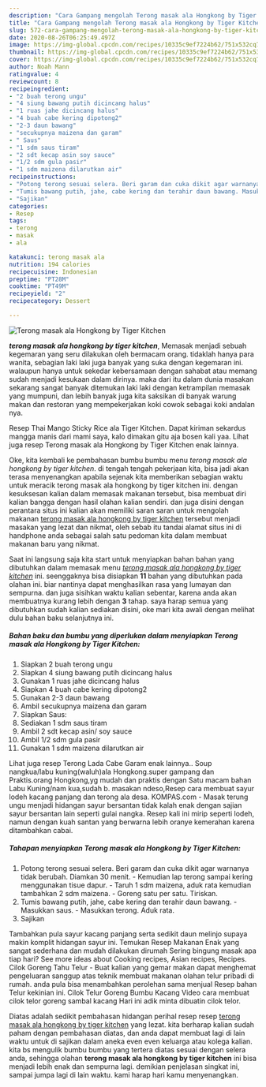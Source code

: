 ```yaml
---
description: "Cara Gampang mengolah Terong masak ala Hongkong by Tiger Kitchen Lezat"
title: "Cara Gampang mengolah Terong masak ala Hongkong by Tiger Kitchen Lezat"
slug: 572-cara-gampang-mengolah-terong-masak-ala-hongkong-by-tiger-kitchen-lezat
date: 2020-08-26T06:25:49.497Z
image: https://img-global.cpcdn.com/recipes/10335c9ef7224b62/751x532cq70/terong-masak-ala-hongkong-by-tiger-kitchen-foto-resep-utama.jpg
thumbnail: https://img-global.cpcdn.com/recipes/10335c9ef7224b62/751x532cq70/terong-masak-ala-hongkong-by-tiger-kitchen-foto-resep-utama.jpg
cover: https://img-global.cpcdn.com/recipes/10335c9ef7224b62/751x532cq70/terong-masak-ala-hongkong-by-tiger-kitchen-foto-resep-utama.jpg
author: Noah Mann
ratingvalue: 4
reviewcount: 8
recipeingredient:
- "2 buah terong ungu"
- "4 siung bawang putih dicincang halus"
- "1 ruas jahe dicincang halus"
- "4 buah cabe kering dipotong2"
- "2-3 daun bawang"
- "secukupnya maizena dan garam"
- " Saus"
- "1 sdm saus tiram"
- "2 sdt kecap asin soy sauce"
- "1/2 sdm gula pasir"
- "1 sdm maizena dilarutkan air"
recipeinstructions:
- "Potong terong sesuai selera. Beri garam dan cuka dikit agar warnanya tidak berubah. Diamkan 30 menit. Kemudian lap terong sampai kering menggunakan tisue dapur. Taruh 1 sdm maizena, aduk rata kemudian tambahkan 2 sdm maizena. Goreng satu per satu. Tiriskan."
- "Tumis bawang putih, jahe, cabe kering dan terahir daun bawang. Masukkan saus. Masukkan terong. Aduk rata."
- "Sajikan"
categories:
- Resep
tags:
- terong
- masak
- ala

katakunci: terong masak ala 
nutrition: 194 calories
recipecuisine: Indonesian
preptime: "PT28M"
cooktime: "PT49M"
recipeyield: "2"
recipecategory: Dessert

---
```



![Terong masak ala Hongkong by Tiger Kitchen](https://img-global.cpcdn.com/recipes/10335c9ef7224b62/751x532cq70/terong-masak-ala-hongkong-by-tiger-kitchen-foto-resep-utama.jpg)

<b><i>terong masak ala hongkong by tiger kitchen</i></b>, Memasak menjadi sebuah kegemaran yang seru dilakukan oleh bermacam orang. tidaklah hanya para wanita, sebagian laki laki juga banyak yang suka dengan kegemaran ini. walaupun hanya untuk sekedar kebersamaan dengan sahabat atau memang sudah menjadi kesukaan dalam dirinya. maka dari itu dalam dunia masakan sekarang sangat banyak ditemukan laki laki dengan ketrampilan memasak yang mumpuni, dan lebih banyak juga kita saksikan di banyak warung makan dan restoran yang mempekerjakan koki cowok sebagai koki andalan nya.

Resep Thai Mango Sticky Rice ala Tiger Kitchen. Dapat kiriman sekardus mangga manis dari mami saya, kalo dimakan gitu aja bosen kali yaa. Lihat juga resep Terong masak ala Hongkong by Tiger Kitchen enak lainnya.

Oke, kita kembali ke pembahasan bumbu bumbu menu <i>terong masak ala hongkong by tiger kitchen</i>. di tengah tengah pekerjaan kita, bisa jadi akan terasa menyenangkan apabila sejenak kita memberikan sebagian waktu untuk meracik terong masak ala hongkong by tiger kitchen ini. dengan kesuksesan kalian dalam memasak makanan tersebut, bisa membuat diri kalian bangga dengan hasil olahan kalian sendiri. dan juga disini dengan perantara situs ini kalian akan memiliki saran saran untuk mengolah makanan <u>terong masak ala hongkong by tiger kitchen</u> tersebut menjadi masakan yang lezat dan nikmat, oleh sebab itu tandai alamat situs ini di handphone anda sebagai salah satu pedoman kita dalam membuat makanan baru yang nikmat.


Saat ini langsung saja kita start untuk menyiapkan bahan bahan yang dibutuhkan dalam memasak menu <u><i>terong masak ala hongkong by tiger kitchen</i></u> ini. seenggaknya bisa disiapkan <b>11</b> bahan yang dibutuhkan pada olahan ini. biar nantinya dapat menghasilkan rasa yang lumayan dan sempurna. dan juga sisihkan waktu kalian sebentar, karena anda akan membuatnya kurang lebih dengan <b>3</b> tahap. saya harap semua yang dibutuhkan sudah kalian sediakan disini, oke mari kita awali dengan melihat dulu bahan baku selanjutnya ini.

<!--inarticleads1-->

##### Bahan baku dan bumbu yang diperlukan dalam menyiapkan Terong masak ala Hongkong by Tiger Kitchen:

1. Siapkan 2 buah terong ungu
1. Siapkan 4 siung bawang putih dicincang halus
1. Gunakan 1 ruas jahe dicincang halus
1. Siapkan 4 buah cabe kering dipotong2
1. Gunakan 2-3 daun bawang
1. Ambil secukupnya maizena dan garam
1. Siapkan  Saus:
1. Sediakan 1 sdm saus tiram
1. Ambil 2 sdt kecap asin/ soy sauce
1. Ambil 1/2 sdm gula pasir
1. Gunakan 1 sdm maizena dilarutkan air


Lihat juga resep Terong Lada Cabe Garam enak lainnya.. Soup nangkua/labu kuning(waluh)ala Hongkong.super gampang dan Praktis.orang Hongkong,yg mudah dan praktis dengan Satu macam bahan Labu Kuning/nam kua,sudah b. masakan ndeso,Resep cara membuat sayur lodeh kacang panjang dan terong ala desa. KOMPAS.com - Masak terung ungu menjadi hidangan sayur bersantan tidak kalah enak dengan sajian sayur bersantan lain seperti gulai nangka. Resep kali ini mirip seperti lodeh, namun dengan kuah santan yang berwarna lebih oranye kemerahan karena ditambahkan cabai. 

<!--inarticleads2-->

##### Tahapan menyiapkan Terong masak ala Hongkong by Tiger Kitchen:

1. Potong terong sesuai selera. Beri garam dan cuka dikit agar warnanya tidak berubah. Diamkan 30 menit. - Kemudian lap terong sampai kering menggunakan tisue dapur. - Taruh 1 sdm maizena, aduk rata kemudian tambahkan 2 sdm maizena. - Goreng satu per satu. Tiriskan.
1. Tumis bawang putih, jahe, cabe kering dan terahir daun bawang. - Masukkan saus. - Masukkan terong. Aduk rata.
1. Sajikan


Tambahkan pula sayur kacang panjang serta sedikit daun melinjo supaya makin komplit hidangan sayur ini. Temukan Resep Makanan Enak yang sangat sederhana dan mudah dilakukan dirumah Sering bingung masak apa tiap hari? See more ideas about Cooking recipes, Asian recipes, Recipes. Cilok Goreng Tahu Telur - Buat kalian yang gemar makan dapat menghemat pengeluaran sanggup atas teknik membuat makanan olahan telur pribadi di rumah. anda pula bisa menambahkan perolehan sama menjual Resep bahan Telur kekinian ini. Cilok Telur Goreng Bumbu Kacang Video cara membuat cilok telor goreng sambal kacang Hari ini adik minta dibuatin cilok telor. 

Diatas adalah sedikit pembahasan hidangan perihal resep resep <u>terong masak ala hongkong by tiger kitchen</u> yang lezat. kita berharap kalian sudah paham dengan pembahasan diatas, dan anda dapat membuat lagi di lain waktu untuk di sajikan dalam aneka even even keluarga atau kolega kalian. kita bs mengulik bumbu bumbu yang tertera diatas sesuai dengan selera anda, sehingga olahan <b>terong masak ala hongkong by tiger kitchen</b> ini bisa menjadi lebih enak dan sempurna lagi. demikian penjelasan singkat ini, sampai jumpa lagi di lain waktu. kami harap hari kamu menyenangkan.
